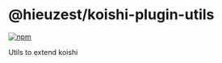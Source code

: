 # @hieuzest/koishi-plugin-utils

[![npm](https://img.shields.io/npm/v/@hieuzest/koishi-plugin-utils?style=flat-square)](https://www.npmjs.com/package/@hieuzest/koishi-plugin-utils)

Utils to extend koishi
